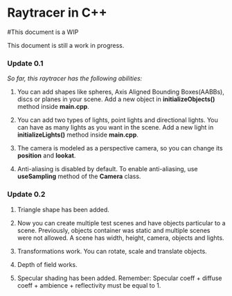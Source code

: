 
# Raytracer in C++

#This document is a WIP

This document is still a work in progress. 


### Update 0.1
*So far, this raytracer has the following abilities:*

1. You can add shapes like spheres, Axis Aligned Bounding Boxes(AABBs), discs or planes in your scene. Add a new object in **initializeObjects()** method inside **main.cpp**.

2. You can add two types of lights, point lights and directional lights. You can have as many lights as you want in the scene. Add a new light in **initializeLights()** method inside **main.cpp**.

3. The camera is modeled as a perspective camera, so you can change its **position** and **lookat**.

4. Anti-aliasing is disabled by default. To enable anti-aliasing, use **useSampling** method of the **Camera** class. 


### Update 0.2

1. Triangle shape has been added. 

2. Now you can create multiple test scenes and have objects particular to a scene. Previously, objects container was static and multiple scenes were not allowed. A scene has width, height, camera, objects and lights. 

3. Transformations work. You can rotate, scale and translate objects.

4. Depth of field works.

5. Specular shading has been added. Remember: Specular coeff + diffuse coeff + ambience + reflectivity must be equal to 1.
